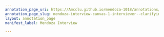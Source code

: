 ```yaml
---
annotation_page_uri: https://Amcclu.github.io/mendoza-1018/annotations/mendoza-interview-canvas-1-interviewer--clarifying--specific-questions.json
annotation_page_slug: mendoza-interview-canvas-1-interviewer--clarifying--specific-questions
layout: annotation_page
manifest_label: Mendoza Interview

---
```

